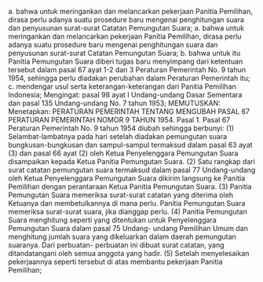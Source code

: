 a. bahwa untuk meringankan dan melancarkan pekerjaan Panitia Pemilihan, dirasa perlu adanya suatu prosedure baru mengenai penghitungan suara dan penyusunan surat-surat Catatan Pemungutan Suara;
a. bahwa untuk meringankan dan melancarkan pekerjaan Panitia Pemilihan, dirasa perlu adanya suatu prosedure baru mengenai penghitungan suara dan penyusunan surat-surat Catatan Pemungutan Suara;
b. bahwa untuk itu Panitia Pemungutan Suara diberi tugas baru menyimpang dari ketentuan tersebut dalam pasal 67 ayat 1-2 dan 3 Peraturan Pemerintah No. 9 tahun 1954, sehingga perlu diadakan perubahan dalam Peraturan Pemerintah itu;
c. mendengar usul serta keterangan-keterangan dari Panitia Pemilihan Indonesia;
Mengingat:
 pasal 98 ayat I Undang-undang Dasar Sementara dan pasal 135 Undang-undang No. 7 tahun 1953;
MEMUTUSKAN:
 Menetapkan: PERATURAN PEMERINTAH TENTANG MENGUBAH PASAL 67 PERATURAN PEMERINTAH NOMOR 9 TAHUN 1954. Pasal 1. Pasal 67 Peraturan Pemerintah No. 9 tahun 1954 diubah sehingga berbunyi:
(1) Selambat-lambatnya pada hari setelah diadakan pemungutan suara bungkusan-bungkusan dan sampul-sampul termaksud dalam pasal 63 ayat (3) dan pasal 66 ayat (2) oleh Ketua Penyelenggara Pemungutan Suara disampaikan kepada Ketua Panitia Pemungutan Suara. (2) Satu rangkap dari surat catatan pemungutan suara termaksud dalam pasal 77 Undang-undang oleh Ketua Penyelenggara Pemungutan Suara dikirim langsung ke Panitia Pemilihan dengan perantaraan Ketua Panitia Pemungutan Suara. (3) Panitia Pemungutan Suara memeriksa surat-surat catatan yang diterima oleh Ketuanya dan membetulkannya di mana perlu. Panitia Pemungutan Suara memeriksa surat-surat suara, jika dianggap perlu. (4) Panitia Pemungutan Suara menghitung seperti yang ditentukan untuk Penyelenggara Pemungutan Suara dalam pasal 75 Undang- undang Pemilihan Umum dan menghitung jumlah suara yang dikeluarkan dalam daerah pemungutan suaranya. Dari perbuatan- perbuatan ini dibuat surat catatan, yang ditandatangani oleh semua anggota yang hadir. (5) Setelah menyelesaikan pekerjaannya seperti tersebut di atas membantu pekerjaan Panitia Pemilihan;
